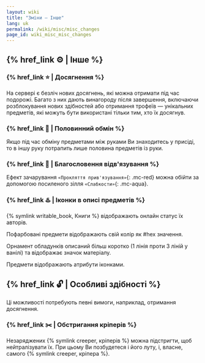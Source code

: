 ```yaml
---
layout: wiki
title: "Зміни — Інше"
lang: uk
permalink: /wiki/misc/misc_changes
page_id: wiki_misc_misc_changes
---
```


## {% href_link ⚙️ | Інше %}

### {% href_link ⭐️ | Досягнення %}
На сервері є безліч нових досягнень, які можна отримати під час подорожі. Багато з них дають винагороду після завершення, включаючи розблокування нових здібностей або отримання трофеїв — унікальних предметів, які можуть бути використані тільки тим, хто їх досягнув.

### {% href_link 🙌 | Половинний обмін %}
Якщо під час обміну предметами між руками Ви знаходитесь у присіді, то в іншу руку потрапить лише половина предметів із руки.

### {% href_link 🎩 | Благословення відв'язування %}
Ефект зачарування `«Прокляття прив'язування»`{: .mc-red} можна обійти за допомогою посиленого зілля `«Слабкости»`{: .mc-aqua}.

### {% href_link ♨️ | Іконки в описі предметів %}
{% symlink writable_book, Книги %} відображають онлайн статус їх авторів.

Пофарбовані предмети відображають свій колір як #hex значення.

Орнамент обладунків описаний більш коротко (1 лінія проти 3 ліній у ванілі) та відображає значок матеріалу.

Предмети відображають атрибути іконками.



## {% href_link 🔓️ | Особливі здібності %}

Ці можливості потребують певні вимоги, наприклад, отримання досягнення.


### {% href_link ✂️ | Обстригання кріперів %}
Незаряджених {% symlink creeper, кріперів %} можна підстригти, щоб нейтралізувати їх. При цьому Ви позбудетеся і його луту, і, власне, самого {% symlink creeper, кріпера %}.
